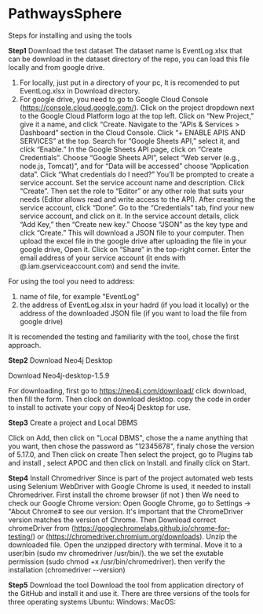 # PathwaysSphere

Steps for installing and using the tools

**Step1** Download the test dataset
The dataset name is EventLog.xlsx that can be download in the dataset directory of the repo, you can load this file locally and from google drive.
1. For locally, just put in a directory of your pc, It is recomended to put EventLog.xlsx in Download directory.
2. For google drive, you need to go to Google Cloud Console (https://console.cloud.google.com/). 
Click on the project dropdown next to the Google Cloud Platform logo at the top left. Click on “New Project,” give it a name, and click “Create. 
Navigate to the “APIs & Services > Dashboard” section in the Cloud Console. Click “+ ENABLE APIS AND SERVICES” at the top. Search for “Google Sheets API,” select it, and click “Enable.”
In the Google Sheets API page, click on “Create Credentials”. Choose “Google Sheets API”, select “Web server (e.g., node.js, Tomcat)”, and for “Data will be accessed” choose “Application data”. Click “What credentials do I need?”
You’ll be prompted to create a service account. Set the service account name and description. Click “Create”. Then set the role to “Editor” or any other role that suits your needs (Editor allows read and write access to the API).
After creating the service account, click “Done”. Go to the “Credentials” tab, find your new service account, and click on it. In the service account details, click “Add Key,” then “Create new key.” Choose “JSON” as the key type and click “Create.” This will download a JSON file to your computer.
Then upload the excel file in the google drive after uploading the file in your google drive, Open it. Click on “Share” in the top-right corner. Enter the email address of your service account (it ends with @<your-project-id>.iam.gserviceaccount.com) and send the invite.

For using the tool you need to address:
1. name of file, for example "EventLog"
2. the address of EventLog.xlsx in your hadrd (if you load it locally) or the address of the downloaded JSON file (if you want to load the file from google drive)

It is recomended the testing and familiarity with the tool, chose the first approach.

**Step2** Download Neo4j Desktop

Download Neo4j-desktop-1.5.9

For downloading, first go to https://neo4j.com/download/
click download, then fill the form. Then clock on download desktop.
copy the code in order to install to activate your copy of Neo4j Desktop for use.


**Step3** Create a project and Local DBMS

Click on Add, then click on "Local DBMS", chose the a name anything that you want, then chose the password as "12345678", finaly chose the version of 5.17.0, and Then click on create
Then select the project, go to Plugins tab and install , select APOC and then click on Install. and finally click on Start.





**Step4** Install Chromedriver
Since is part of the project automated web tests using Selenium WebDriver with Google Chrome is used, it needed to install Chromedriver. First install the chrome browser (if not ) then 
We need to check our Google Chrome version: Open Google Chrome, go to Settings -> "About Chrome# to see our version. It's important that the ChromeDriver version matches the version of Chrome.
Then Download correct chromeDriver from (https://googlechromelabs.github.io/chrome-for-testing/) or (https://chromedriver.chromium.org/downloads). 
Unzip the downloaded file. Open the unzipped directory with terminal. Move it to a  user/bin  (sudo mv chromedriver /usr/bin/). the we set the exutable permission (sudo chmod +x /usr/bin/chromedriver). then verify the installation (chromedriver --version)



**Step5** Download the tool
Download the tool from application directory of the GitHub and install it and use it. There are three versions of the tools for three operating systems
Ubuntu:
Windows:
MacOS: 
